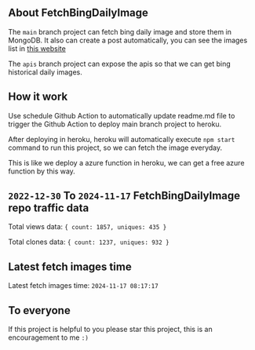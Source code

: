 ## About FetchBingDailyImage

The `main` branch project can fetch bing daily image and store them in MongoDB.
It also can create a post automatically, you can see the images list in [this website](https://oursalbum.netlify.app)

The `apis` branch project can expose the apis so that we can get bing historical daily images.

## How it work

Use schedule Github Action to automatically update readme.md file to trigger the Github Action to deploy main branch project to heroku.

After deploying in heroku, heroku will automatically execute `npm start` command to run this project, so we can fetch the image everyday.

This is like we deploy a azure function in heroku, we can get a free azure function by this way.

## `2022-12-30` To `2024-11-17` FetchBingDailyImage repo traffic data

Total views data: `{ count: 1857, uniques: 435 }`

Total clones data: `{ count: 1237, uniques: 932 }`

## Latest fetch images time

Latest fetch images time: `2024-11-17 08:17:17`

## To everyone

If this project is helpful to you please star this project, this is an encouragement to me `:)`



